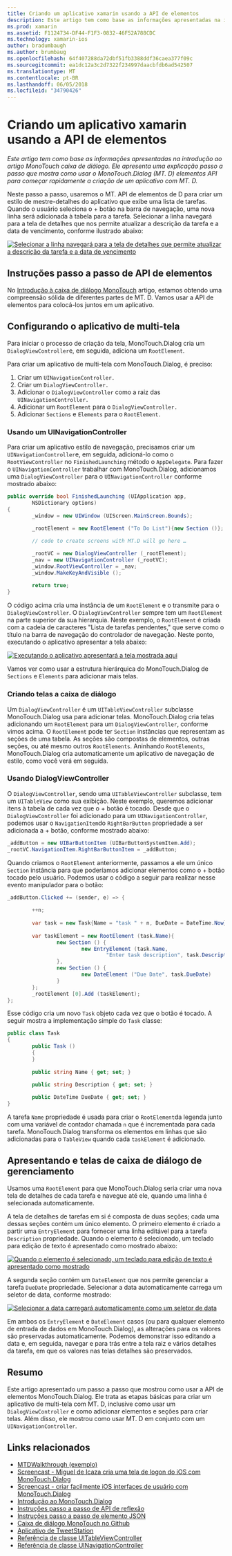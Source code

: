 ```yaml
---
title: Criando um aplicativo xamarin usando a API de elementos
description: Este artigo tem como base as informações apresentadas na introdução ao artigo MonoTouch caixa de diálogo. Ele apresenta uma explicação passo a passo que mostra como usar o MonoTouch.Dialog (MT. D) elementos API para começar rapidamente a criação de um aplicativo com MT. D.
ms.prod: xamarin
ms.assetid: F1124734-DF44-F1F3-0832-46F52A788CDC
ms.technology: xamarin-ios
author: bradumbaugh
ms.author: brumbaug
ms.openlocfilehash: 64f407288da72dbf51fb3388ddf36caea377f09c
ms.sourcegitcommit: ea1dc12a3c2d7322f234997daacbfdb6ad542507
ms.translationtype: MT
ms.contentlocale: pt-BR
ms.lasthandoff: 06/05/2018
ms.locfileid: "34790426"
---
```

# <a name="creating-a-xamarinios-application-using-the-elements-api"></a>Criando um aplicativo xamarin usando a API de elementos

_Este artigo tem como base as informações apresentadas na introdução ao artigo MonoTouch caixa de diálogo. Ele apresenta uma explicação passo a passo que mostra como usar o MonoTouch.Dialog (MT. D) elementos API para começar rapidamente a criação de um aplicativo com MT. D._

Neste passo a passo, usaremos o MT. API de elementos de D para criar um estilo de mestre-detalhes do aplicativo que exibe uma lista de tarefas. Quando o usuário seleciona o <span class="ui"> + </span> botão na barra de navegação, uma nova linha será adicionada à tabela para a tarefa. Selecionar a linha navegará para a tela de detalhes que nos permite atualizar a descrição da tarefa e a data de vencimento, conforme ilustrado abaixo:

 [![](elements-api-walkthrough-images/01-task-list-app.png "Selecionar a linha navegará para a tela de detalhes que permite atualizar a descrição da tarefa e a data de vencimento")](elements-api-walkthrough-images/01-task-list-app.png#lightbox)

 <a name="Elements_API_Walkthrough" />


## <a name="elements-api-walkthrough"></a>Instruções passo a passo de API de elementos

No [Introdução à caixa de diálogo MonoTouch](~/ios/user-interface/monotouch.dialog/index.md) artigo, estamos obtendo uma compreensão sólida de diferentes partes de MT. D. Vamos usar a API de elementos para colocá-los juntos em um aplicativo.

 <a name="Setting_up_the_Multi-Screen_Application" />


## <a name="setting-up-the-multi-screen-application"></a>Configurando o aplicativo de multi-tela

Para iniciar o processo de criação da tela, MonoTouch.Dialog cria um `DialogViewController`e, em seguida, adiciona um `RootElement`.

Para criar um aplicativo de multi-tela com MonoTouch.Dialog, é preciso:

1.  Criar um  `UINavigationController.`
1.  Criar um  `DialogViewController.`
1.  Adicionar o `DialogViewController` como a raiz das  `UINavigationController.` 
1.  Adicionar um `RootElement` para o  `DialogViewController.`
1.  Adicionar `Sections` e `Elements` para o  `RootElement.` 


 <a name="Using_A_UINavigationController" />


### <a name="using-a-uinavigationcontroller"></a>Usando um UINavigationController

Para criar um aplicativo estilo de navegação, precisamos criar um `UINavigationController`e, em seguida, adicioná-lo como o `RootViewController` no `FinishedLaunching` método o `AppDelegate`. Para fazer o `UINavigationController` trabalhar com MonoTouch.Dialog, adicionamos uma `DialogViewController` para o `UINavigationController` conforme mostrado abaixo:

```csharp
public override bool FinishedLaunching (UIApplication app, 
        NSDictionary options)
{
        _window = new UIWindow (UIScreen.MainScreen.Bounds);
            
        _rootElement = new RootElement ("To Do List"){new Section ()};

        // code to create screens with MT.D will go here …

        _rootVC = new DialogViewController (_rootElement);
        _nav = new UINavigationController (_rootVC);
        _window.RootViewController = _nav;
        _window.MakeKeyAndVisible ();
            
        return true;
}
```

O código acima cria uma instância de um `RootElement` e o transmite para o `DialogViewController`. O `DialogViewController` sempre tem um `RootElement` na parte superior da sua hierarquia. Neste exemplo, o `RootElement` é criada com a cadeia de caracteres "Lista de tarefas pendentes," que serve como o título na barra de navegação do controlador de navegação. Neste ponto, executando o aplicativo apresentar a tela abaixo:

 [![](elements-api-walkthrough-images/02-to-do-list-screen-.png "Executando o aplicativo apresentará a tela mostrada aqui")](elements-api-walkthrough-images/02-to-do-list-screen-.png#lightbox)

Vamos ver como usar a estrutura hierárquica do MonoTouch.Dialog de `Sections` e `Elements` para adicionar mais telas.

 <a name="Creating_the_Dialog_Screens" />


### <a name="creating-the-dialog-screens"></a>Criando telas a caixa de diálogo

Um `DialogViewController` é um `UITableViewController` subclasse MonoTouch.Dialog usa para adicionar telas. MonoTouch.Dialog cria telas adicionando um `RootElement` para um `DialogViewController`, conforme vimos acima. O `RootElement` pode ter `Section` instâncias que representam as seções de uma tabela.
As seções são compostas de elementos, outras seções, ou até mesmo outros `RootElements`. Aninhando `RootElements`, MonoTouch.Dialog cria automaticamente um aplicativo de navegação de estilo, como você verá em seguida.

 <a name="Using_DialogViewController" />


### <a name="using-dialogviewcontroller"></a>Usando DialogViewController

O `DialogViewController`, sendo uma `UITableViewController` subclasse, tem um `UITableView` como sua exibição. Neste exemplo, queremos adicionar itens à tabela de cada vez que o <span class="ui"> + </span> botão é tocado. Desde que o `DialogViewController` foi adicionado para um `UINavigationController`, podemos usar o `NavigationItem`do `RightBarButton` propriedade a ser adicionada a <span class="ui"> + </span> botão, conforme mostrado abaixo:

```csharp
_addButton = new UIBarButtonItem (UIBarButtonSystemItem.Add);
_rootVC.NavigationItem.RightBarButtonItem = _addButton;
```

Quando criamos o `RootElement` anteriormente, passamos a ele um único `Section` instância para que poderíamos adicionar elementos como o <span class="ui"> + </span> botão tocado pelo usuário. Podemos usar o código a seguir para realizar nesse evento manipulador para o botão:

```csharp
_addButton.Clicked += (sender, e) => {
                
        ++n;
                
        var task = new Task{Name = "task " + n, DueDate = DateTime.Now};
                
        var taskElement = new RootElement (task.Name){
                new Section () {
                        new EntryElement (task.Name, 
                                "Enter task description", task.Description)
                },
                new Section () {
                        new DateElement ("Due Date", task.DueDate)
                }
        };
        _rootElement [0].Add (taskElement);
};
```

Esse código cria um novo `Task` objeto cada vez que o botão é tocado. A seguir mostra a implementação simple do `Task` classe:

```csharp
public class Task
{   
        public Task ()
        {
        }
        
        public string Name { get; set; }
        
        public string Description { get; set; }

        public DateTime DueDate { get; set; }
}
```

 []()

A tarefa `Name` propriedade é usada para criar o `RootElement`da legenda junto com uma variável de contador chamada `n` que é incrementada para cada tarefa. MonoTouch.Dialog transforma os elementos em linhas que são adicionadas para o `TableView` quando cada `taskElement` é adicionado.

 <a name="Presenting_and_Managing_Dialog_Screens" />


## <a name="presenting-and-managing-dialog-screens"></a>Apresentando e telas de caixa de diálogo de gerenciamento

Usamos uma `RootElement` para que MonoTouch.Dialog seria criar uma nova tela de detalhes de cada tarefa e navegue até ele, quando uma linha é selecionada automaticamente.

A tela de detalhes de tarefas em si é composta de duas seções; cada uma dessas seções contém um único elemento. O primeiro elemento é criado a partir uma `EntryElement` para fornecer uma linha editável para a tarefa `Description` propriedade. Quando o elemento é selecionado, um teclado para edição de texto é apresentado como mostrado abaixo:

 [![](elements-api-walkthrough-images/03-create-task.png "Quando o elemento é selecionado, um teclado para edição de texto é apresentado como mostrado")](elements-api-walkthrough-images/03-create-task.png#lightbox)

A segunda seção contém um `DateElement` que nos permite gerenciar a tarefa `DueDate` propriedade. Selecionar a data automaticamente carrega um seletor de data, conforme mostrado:

 [![](elements-api-walkthrough-images/04-date-picker.png "Selecionar a data carregará automaticamente como um seletor de data")](elements-api-walkthrough-images/04-date-picker.png#lightbox)

Em ambos os `EntryElement` e `DateElement` casos (ou para qualquer elemento de entrada de dados em MonoTouch.Dialog), as alterações para os valores são preservadas automaticamente. Podemos demonstrar isso editando a data e, em seguida, navegar e para trás entre a tela raiz e vários detalhes da tarefa, em que os valores nas telas detalhes são preservados.

 <a name="Summary" />


## <a name="summary"></a>Resumo

Este artigo apresentado um passo a passo que mostrou como usar a API de elementos MonoTouch.Dialog. Ele trata as etapas básicas para criar um aplicativo de multi-tela com MT. D, inclusive como usar um `DialogViewController` e como adicionar elementos e seções para criar telas. Além disso, ele mostrou como usar MT. D em conjunto com um `UINavigationController`.


## <a name="related-links"></a>Links relacionados

- [MTDWalkthrough (exemplo)](https://developer.xamarin.com/samples/MTDWalkthrough/)
- [Screencast - Miguel de Icaza cria uma tela de logon do iOS com MonoTouch.Dialog](http://youtu.be/3butqB1EG0c)
- [Screencast - criar facilmente iOS interfaces de usuário com MonoTouch.Dialog](http://youtu.be/j7OC5r8ZkYg)
- [Introdução ao MonoTouch.Dialog](~/ios/user-interface/monotouch.dialog/index.md)
- [Instruções passo a passo de API de reflexão](~/ios/user-interface/monotouch.dialog/reflection-api-walkthrough.md)
- [Instruções passo a passo de elemento JSON](~/ios/user-interface/monotouch.dialog/json-element-walkthrough.md)
- [Caixa de diálogo MonoTouch no Github](https://github.com/migueldeicaza/MonoTouch.Dialog)
- [Aplicativo de TweetStation](https://github.com/migueldeicaza/TweetStation)
- [Referência de classe UITableViewController](http://developer.apple.com/library/ios/#DOCUMENTATION/UIKit/Reference/UITableViewController_Class/Reference/Reference.html)
- [Referência de classe UINavigationController](http://developer.apple.com/library/ios/#documentation/UIKit/Reference/UINavigationController_Class/Reference/Reference.html)
